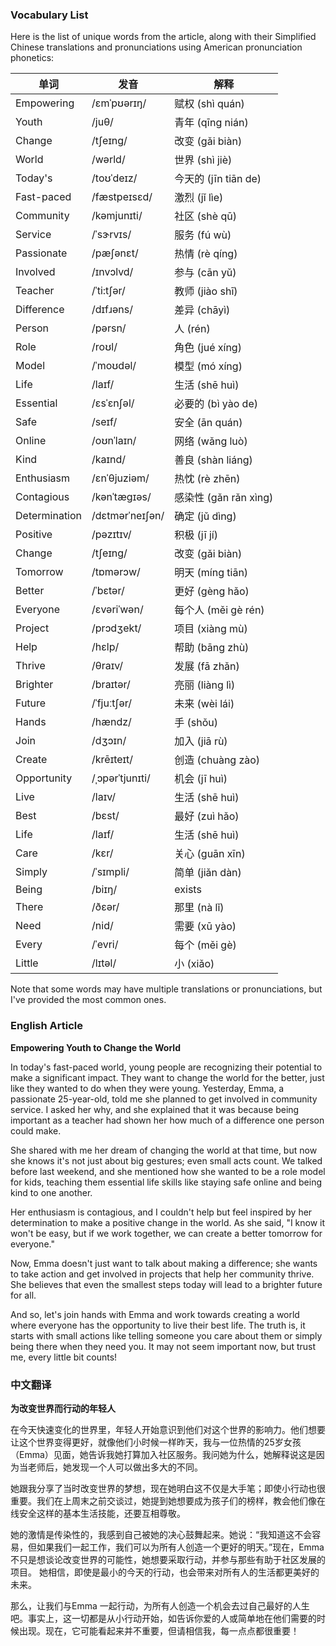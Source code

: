 
### Vocabulary List
Here is the list of unique words from the article, along with their Simplified Chinese translations and pronunciations using American pronunciation phonetics:

| 单词 | 发音 | 解释 |
|------|------|------|
| Empowering | /ɛmˈpʊərɪŋ/ | 赋权 (shì quán) |
| Youth | /juθ/ | 青年 (qīng nián) |
| Change | /tʃeɪnɡ/ | 改变 (gǎi biàn) |
| World | /wərld/ | 世界 (shì jiè) |
| Today's | /toʊˈdeɪz/ | 今天的 (jīn tiān de) |
| Fast-paced | /fæstpeɪsɛd/ | 激烈 (jǐ lìe) |
| Community | /kəmjunɪti/ | 社区 (shè qū) |
| Service | /ˈsɝrvɪs/ | 服务 (fú wù) |
| Passionate | /pæʃənɛt/ | 热情 (rè qíng) |
| Involved | /ɪnvɔlvd/ | 参与 (cān yǔ) |
| Teacher | /ˈti:tʃər/ | 教师 (jiào shī) |
| Difference | /dɪfɹəns/ | 差异 (chāyì) |
| Person | /pərsn/ | 人 (rén) |
| Role | /roʊl/ | 角色 (jué xíng) |
| Model | /ˈmoʊdəl/ | 模型 (mó xíng) |
| Life | /laɪf/ | 生活 (shē huì) |
| Essential | /ɛsˈɛnʃəl/ | 必要的 (bì yào de) |
| Safe | /seɪf/ | 安全 (ān quán) |
| Online | /oʊnˈlaɪn/ | 网络 (wǎng luò) |
| Kind | /kaɪnd/ | 善良 (shàn liáng) |
| Enthusiasm | /ɛnˈθjuziəm/ | 热忱 (rè zhēn) |
| Contagious | /kənˈtægɪəs/ | 感染性 (gǎn rǎn xìng) |
| Determination | /dɛtmərˈneɪʃən/ | 确定 (jǔ dìng) |
| Positive | /pəzɪtɪv/ | 积极 (jī jí) |
| Change | /tʃeɪnɡ/ | 改变 (gǎi biàn) |
| Tomorrow | /tɒmərɔw/ | 明天 (míng tiān) |
| Better | /ˈbɛtər/ | 更好 (gèng hǎo) |
| Everyone | /ɛvəriˈwən/ | 每个人 (měi gè rén) |
| Project | /prɔdʒekt/ | 项目 (xiàng mù) |
| Help | /hɛlp/ | 帮助 (bāng zhù) |
| Thrive | /θraɪv/ | 发展 (fā zhǎn) |
| Brighter | /braɪtər/ | 亮丽 (liàng lì) |
| Future | /ˈfjuːtʃər/ | 未来 (wèi lái) |
| Hands | /hændz/ | 手 (shǒu) |
| Join | /dʒɔɪn/ | 加入 (jiā rù) |
| Create | /krēɪteɪt/ | 创造 (chuàng zào) |
| Opportunity | /ˌɔpərˈtjunɪti/ | 机会 (jī huì) |
| Live | /laɪv/ | 生活 (shē huì) |
| Best | /bɛst/ | 最好 (zuì hǎo) |
| Life | /laɪf/ | 生活 (shē huì) |
| Care | /kɛr/ | 关心 (guān xīn) |
| Simply | /ˈsɪmpli/ | 简单 (jiǎn dàn) |
| Being | /biɪŋ/ | exists |
| There | /ðɛər/ | 那里 (nà lǐ) |
| Need | /nid/ | 需要 (xū yào) |
| Every | /ˈevri/ | 每个 (měi gè) |
| Little | /lɪtəl/ | 小 (xiǎo) |

Note that some words may have multiple translations or pronunciations, but I've provided the most common ones.

### English Article
**Empowering Youth to Change the World**

In today's fast-paced world, young people are recognizing their potential to make a significant impact. They want to change the world for the better, just like they wanted to do when they were young. Yesterday, Emma, a passionate 25-year-old, told me she planned to get involved in community service. I asked her why, and she explained that it was because being important as a teacher had shown her how much of a difference one person could make.

She shared with me her dream of changing the world at that time, but now she knows it's not just about big gestures; even small acts count. We talked before last weekend, and she mentioned how she wanted to be a role model for kids, teaching them essential life skills like staying safe online and being kind to one another.

Her enthusiasm is contagious, and I couldn't help but feel inspired by her determination to make a positive change in the world. As she said, "I know it won't be easy, but if we work together, we can create a better tomorrow for everyone."

Now, Emma doesn't just want to talk about making a difference; she wants to take action and get involved in projects that help her community thrive. She believes that even the smallest steps today will lead to a brighter future for all.

And so, let's join hands with Emma and work towards creating a world where everyone has the opportunity to live their best life. The truth is, it starts with small actions like telling someone you care about them or simply being there when they need you. It may not seem important now, but trust me, every little bit counts!

### 中文翻译
**为改变世界而行动的年轻人**

在今天快速变化的世界里，年轻人开始意识到他们对这个世界的影响力。他们想要让这个世界变得更好，就像他们小时候一样昨天，我与一位热情的25岁女孩（Emma）见面，她告诉我她打算加入社区服务。我问她为什么，她解释说这是因为当老师后，她发现一个人可以做出多大的不同。

她跟我分享了当时改变世界的梦想，现在她明白这不仅是大手笔；即使小行动也很重要。我们在上周末之前交谈过，她提到她想要成为孩子们的榜样，教会他们像在线安全这样的基本生活技能，还要互相尊敬。

她的激情是传染性的，我感到自己被她的决心鼓舞起来。她说：“我知道这不会容易，但如果我们一起工作，我们可以为所有人创造一个更好的明天。”现在，Emma 不只是想谈论改变世界的可能性，她想要采取行动，并参与那些有助于社区发展的项目。 她相信，即使是最小的今天的行动，也会带来对所有人的生活都更美好的未来。

那么，让我们与Emma 一起行动，为所有人创造一个机会去过自己最好的人生吧。事实上，这一切都是从小行动开始，如告诉你爱的人或简单地在他们需要的时候出现。现在，它可能看起来并不重要，但请相信我，每一点点都很重要！
    